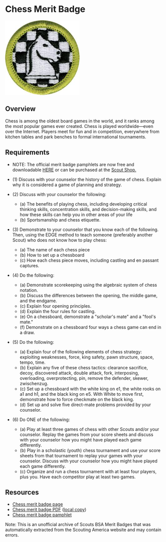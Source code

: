 

# Chess Merit Badge

![Chess Merit Badge](images/chess-merit-badge.jpg)

## Overview



Chess is among the oldest board games in the world, and it ranks among the most popular games ever created. Chess is played worldwide—even over the Internet. Players meet for fun and in competition, everywhere from kitchen tables and park benches to formal international tournaments.

## Requirements

* NOTE:  The official merit badge pamphlets are now free and downloadable  [HERE](https://filestore.scouting.org/filestore/Merit_Badge_ReqandRes/Pamphlets/Chess.pdf) or can be purchased at the [Scout Shop.](https://www.scoutshop.org/)
* (1) Discuss with your counselor the history of the game of chess. Explain why it is considered a game of planning and strategy.
* (2) Discuss with your counselor the following:
    * (a) The benefits of playing chess, including developing critical thinking skills, concentration skills, and decision-making skills, and how these skills can help you in other areas of your life
    * (b) Sportsmanship and chess etiquette.


* (3) Demonstrate to your counselor that you know each of the following. Then, using the EDGE method to teach someone (preferably another Scout) who does not know how to play chess:
    * (a) The name of each chess piece
    * (b) How to set up a chessboard
    * (c) How each chess piece moves, including castling and en passant captures.


* (4) Do the following:
    * (a) Demonstrate scorekeeping using the algebraic system of chess notation.
    * (b) Discuss the differences between the opening, the middle game, and the endgame.
    * (c) Explain four opening principles.
    * (d) Explain the four rules for castling.
    * (e) On a chessboard, demonstrate a "scholar's mate" and a "fool's mate."
    * (f) Demonstrate on a chessboard four ways a chess game can end in a draw.


* (5) Do the following:
    * (a) Explain four of the following elements of chess strategy: exploiting weaknesses, force, king safety, pawn structure, space, tempo, time.
    * (b) Explain any five of these chess tactics: clearance sacrifice, decoy, discovered attack, double attack, fork, interposing, overloading, overprotecting, pin, remove the defender, skewer, zwischenzug.
    * (c) Set up a chessboard with the white king on e1, the white rooks on a1 and h1, and the black king on e5. With White to move first, demonstrate how to force checkmate on the black king.
    * (d) Set up and solve five direct-mate problems provided by your counselor.


* (6) Do ONE of the following:
    * (a) Play at least three games of chess with other Scouts and/or your counselor. Replay the games from your score sheets and discuss with your counselor how you might have played each game differently.
    * (b) Play in a scholastic (youth) chess tournament and use your score sheets from that tournament to replay your games with your counselor. Discuss with your counselor how you might have played each game differently.
    * (c) Organize and run a chess tournament with at least four players, plus you. Have each competitor play at least two games.




## Resources

- [Chess merit badge page](https://www.scouting.org/merit-badges/chess/)
- [Chess merit badge PDF](https://filestore.scouting.org/filestore/Merit_Badge_ReqandRes/Pamphlets/Chess.pdf) ([local copy](files/chess-merit-badge.pdf))
- [Chess merit badge pamphlet](https://www.scoutshop.org/chess-merit-badge-pamphlet-660204.html)

Note: This is an unofficial archive of Scouts BSA Merit Badges that was automatically extracted from the Scouting America website and may contain errors.